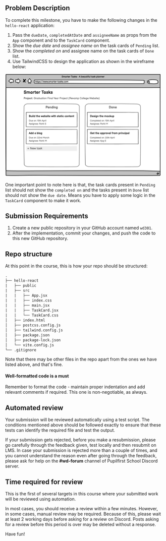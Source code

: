 ## Problem Description

To complete this milestone, you have to make the following changes in the `hello-react` application:
1. Pass the `dueDate`, `completedAtDate` and `assigneeName` as props from the `App` component and to the `TaskCard` component.
2. Show the *due date* and *assignee name* on the task cards of `Pending` list.
3. Show the *completed on* and assignee name on the task cards of `Done` list.
4. Use TailwindCSS to design the application as shown in the wireframe below:

![st.png](st.png)

One important point to note here is that, the task cards present in `Pending` list should not show the `completed on` and the tasks present in `Done` list should not show the `due date`. Means you have to apply some logic in the `TaskCard` component to make it work.

## Submission Requirements

1. Create a new public repository in your GitHub account named `wd301`.
2. After the implementation, commit your changes, and push the code to this new GitHub repository. 

## Repo structure

At this point in the course, this is how your repo should be structured:

```
.
├── hello-react
|   ├── public
|   ├── src
|   |   ├── App.jsx
|   |   ├── index.css
|   |   ├── main.jsx
|   |   ├── TaskCard.jsx
|   |   └── TaskCard.css
│   ├── index.html
│   ├── postcss.config.js
│   ├── tailwind.config.js
│   ├── package.json
│   ├── package-lock.json
│   └── vite.config.js
└── .gitignore
```

Note that there may be other files in the repo apart from the ones we have listed above, and that's fine. 

#### Well-formatted code is a must

Remember to format the code - maintain proper indentation and add relevant comments if required. This one is non-negotiable, as always.

## Automated review

Your submission will be reviewed automatically using a test script. The conditions mentioned above should be followed exactly to ensure that these tests can identify the required file and test the output.

If your submission gets rejected, before you make a resubmission, please go carefully through the feedback given, test locally and then resubmit on LMS. In case your submission is rejected more than a couple of times, and you cannot understand the reason even after going through the feedback, please ask for help on the **#wd-forum** channel of Pupilfirst School Discord server.

## Time required for review

This is the first of several targets in this course where your submitted work will be reviewed using automation.

In most cases, you should receive a review within a few minutes. However, in some cases, manual review may be required. Because of this, please wait at least 2 working days before asking for a review on Discord. Posts asking for a review before this period is over may be deleted without a response.

Have fun!